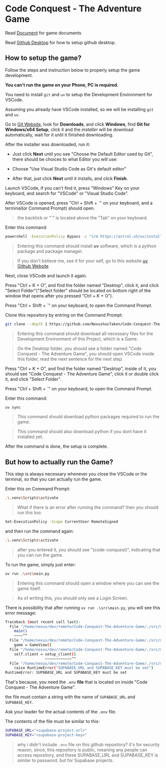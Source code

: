 # Code Conquest - The Adventure Game

Read [Document](./docs/README.md) for game documents

Read [Github Desktop](./docs/guide/git.md) for how to setup github desktop.

## How to setup the game?

Follow the steps and instruction below to properly setup the game development.

**You can't run the game on your Phone, PC is required.**

You need to install `git` and `uv` to setup the Development Environment for VSCode.

Assuming you already have VSCode installed, so we will be installing `git` and `uv`.

Go to [Git Website](https://git-scm.com/downloads), look for **Downloads**, and click **Windows**, find **Git for Windows/x64 Setup**, click it and the *installer* will be download automatically, wait for it until it finished downloading.

After the installer was downloaded, run it:

- Just click **Next** until you see "Choose the Default Editor used by Git", there should be choices to what Editor you will use:

 - Choose "Use Visual Studio Code as Git's default editor"

 - After that, just click **Next** until it installs, and click **Finish**.

Launch VSCode, if you can't find it, press "Windows" Key on your keyboard, and search for "VSCode" or "Visual Studio Code".

After VSCode is opened, press "Ctrl + Shift + `" on your keyboard, and a terminal(or Command Prompt) should open.

> the backtick or "`" is located above the "Tab" on your keyboard.

Enter this command:

```bash
powershell -ExecutionPolicy Bypass -c "irm https://astral.sh/uv/install.ps1 | iex"
```

> Entering this command should install **uv** software, which is a python package and package manager.

> If you don't believe me, see it for your self, go to this website [uv Github Website](https://github.com/astral-sh/uv?tab=readme-ov-file)

Next, close VSCode and launch it again.

Press "Ctrl + K + O", and find the folder named "Desktop", click it, and click "Select Folder"("Select folder" should be located on bottom right of the window that opens after you pressed "Ctrl + K + O").

Press "Ctrl + Shift + `" on your keyboard, to open the Command Prompt.

Clone this repository by entring on the Command Prompt:

```bash
git clone --depth 1 https://github.com/NexushasTaken/Code-Conquest-The-Adventure-Game "Code Conquest - The Adventure Game"
```

> Entering this command should download all necessary files for the Development Environment of this Project, which is a Game.

> On the Desktop folder, you should see a folder named "Code Conquest - The Adventure Game", you should open VSCode inside this folder, read the next sentence for the next step.

Press "Ctrl + K + O", and find the folder named "Desktop", inside of it, you should see "Code Conquest - The Adventure Game", click it or double click it, and click "Select Folder".

Press "Ctrl + Shift + `" on your keyboard, to open the Command Prompt.

Enter this command:

```bash
uv sync
```

> This command should download python packages required to run the game.

> This command should also download python if you dont have it installed yet.

After the command is done, the setup is complete.

## But how to actually run the Game?

This step is always necessary whenever you close the VSCode or the terminal, so that you can actually run the game.

Enter this on Command Prompt:

```bash
.\.venv\Scripts\activate
```

> What if there is an error after running the command? then you should run this too:

```bash
Set-ExecutionPolicy -Scope CurrentUser RemoteSigned
```

and then run the command again:

```bash
.\.venv\Scripts\activate
```

> after you entered it, you should see "(code-conquest)", indicating that you can run the game.

To run the game, simply just enter:

```bash
uv run .\src\main.py
```

> Entering this command should open a window where you can see the game itself.

> As of writing this, you should only see a Login Screen.

There is possibility that after running `uv run .\src\main.py`, you will see this error message:

```sh
Traceback (most recent call last):
  File "/home/nexus/dev/remote/Code-Conquest-The-Adventure-Game/./src/main.py", line 209, in <module>
    main()
    ~~~~^^
  File "/home/nexus/dev/remote/Code-Conquest-The-Adventure-Game/./src/main.py", line 203, in main
    game = GameView()
  File "/home/nexus/dev/remote/Code-Conquest-The-Adventure-Game/./src/main.py", line 37, in __init__
    self.client = setup_client()
                  ~~~~~~~~~~~~^^
  File "/home/nexus/dev/remote/Code-Conquest-The-Adventure-Game/./src/main.py", line 24, in setup_client
    raise RuntimeError("SUPABASE_URL and SUPABASE_KEY must be set")
RuntimeError: SUPABASE_URL and SUPABASE_KEY must be set
```

That's because, you need the `.env` **file** that is located on inside "Code Conquest - The Adventure Game".

the file must contain a string with the name of `SUPABASE_URL` and `SUPABASE_KEY`.

Ask your leader for the actual contents of the `.env` file.

The contents of the file must be similar to this:

```sh
SUPABASE_URL="<supabase-project-url>"
SUPABASE_KEY="<supabase-project-key>"
```

> why i didn't include `.env` file on this github repository? it's for security reason, since, this repository is public, meaning any people can access repository, and these SUPABASE_URL and SUPABASE_KEY is similar to password, but for Supabase projects.

